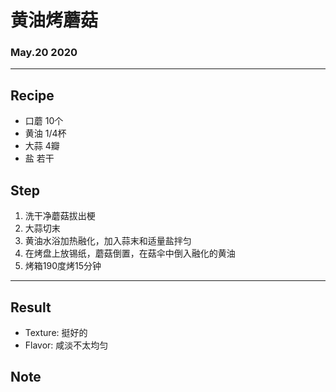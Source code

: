 # 黄油烤蘑菇

### May.20 2020

---

## Recipe

- 口蘑 10个
- 黄油 1/4杯
- 大蒜 4瓣
- 盐 若干


## Step

1. 洗干净蘑菇拔出梗
2. 大蒜切末
3. 黄油水浴加热融化，加入蒜末和适量盐拌匀
4. 在烤盘上放锡纸，蘑菇倒置，在菇伞中倒入融化的黄油
5. 烤箱190度烤15分钟

---
## Result
- Texture: 挺好的
- Flavor: 咸淡不太均匀

## Note